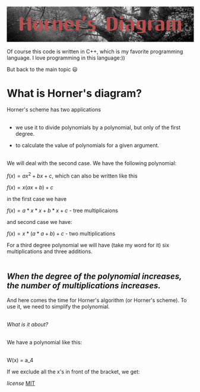 
![alt text](HornerDiagram.png)

Of course this code is written in C++, which is my favorite programming language. I love programming in this language:))

But back to the main topic :smiley:


**What is Horner's diagram?**
==
Horner's scheme has two applications<br><br>

- we use it to divide polynomials by a polynomial, but only of the first degree.

- to calculate the value of polynomials for a given argument.<br><br>


We will deal with the second case. We have the following polynomial:

$f(x) = ax^2 + bx + c$, which can also be written like this

$f(x) = x(ax + b) + c$

in the first case we have

$f(x) = a * x * x + b * x + c$  - tree multiplicaions

and second case we have:

$f(x) = x * (a * a + b) + c$ - two multiplications
 
For a third degree polynomial we will have (take my word 
for it) six multiplications and three additions.<br><br>

***When the degree of the polynomial increases, the number of multiplications increases.***
--

And here comes the time for Horner's algorithm (or Horner's scheme). To use it, we need to simplify the polynomial.<br><br>

*What is it about?*<br><br>

We have a polynomial like this:<br><br>

W(x) = a_4


If we exclude all the x's in front of the bracket, we get:<br>


*license* 
[MIT](https://choosealicense.com/licenses/mit/)
